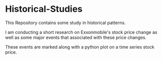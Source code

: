 # Historical-Studies
This Repository contains some study in historical patterns.

I am conducting a short research on Exxonmobile's stock price change as well as some major events that associated with these
price changes. 

These events are marked along with a python plot on a time series stock price.
